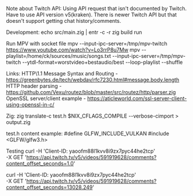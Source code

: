 Note about Twitch API:
Using API request that isn't documented by Twitch.
Have to use API version v5(kraken).
There is newer Twitch API but that doesn't support getting chat history/comments.


Development:
echo src/main.zig | entr -c -r zig build run


Run MPV with socket file
mpv --input-ipc-server=/tmp/mpv-twitch https://www.youtube.com/watch?v=Lo3rrP8u7Mw
mpv --playlist=/home/ck/sources/music/songs.txt --input-ipc-server=/tmp/mpv-twitch --ytdl-format=worstvideo+bestaudio/best --loop-playlist --shuffle

Links:
HTTP\1.1 Message Syntax and Routing - https://greenbytes.de/tech/webdav/rfc7230.html#message.body.length
HTTP header parsing - https://github.com/Vexu/routez/blob/master/src/routez/http/parser.zig
OpenSSL server/client example - https://aticleworld.com/ssl-server-client-using-openssl-in-c/


Zig:
zig translate-c test.h $NIX_CFLAGS_COMPILE --verbose-cimport > output.zig

test.h content example:
#define GLFW_INCLUDE_VULKAN
#include <GLFW/glfw3.h>


Testing
curl -H 'Client-ID: yaoofm88l1kvv8i9zx7pyc44he2tcp' \
-X GET 'https://api.twitch.tv/v5/videos/591919628/comments?content_offset_seconds=1.0'

curl -H 'Client-ID: yaoofm88l1kvv8i9zx7pyc44he2tcp' \
-X GET 'https://api.twitch.tv/v5/videos/591919628/comments?content_offset_seconds=13028.249'


